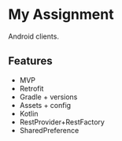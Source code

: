 # My Assignment

Android clients.

## Features

* MVP
* Retrofit
* Gradle + versions
* Assets + config
* Kotlin
* RestProvider+RestFactory
* SharedPreference
